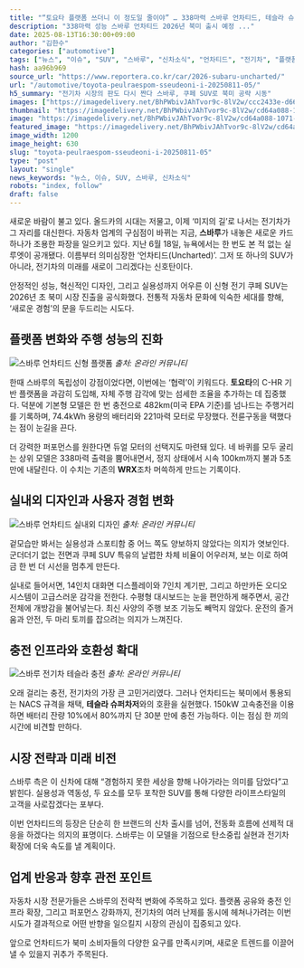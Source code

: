 ```yaml
---
title: "“토요타 플랫폼 쓰더니 이 정도일 줄이야” … 338마력 스바루 언차티드, 테슬라 슈퍼차저 호환"
description: "338마력 성능 스바루 언차티드 2026년 북미 출시 예정 ..."
date: 2025-08-13T16:30:00+09:00
author: "김한수"
categories: ["automotive"]
tags: ["뉴스", "이슈", "SUV", "스바루", "신차소식", "언차티드", "전기차", "플랫폼융합혁신", "전기SUV세대교체"]
hash: aa96b969
source_url: "https://www.reportera.co.kr/car/2026-subaru-uncharted/"
url: "/automotive/toyota-peulraespom-sseudeoni-i-20250811-05/"
h5_summary: "전기차 시장의 판도 다시 짠다 스바루, 쿠페 SUV로 북미 공략 시동"
images: ["https://imagedelivery.net/BhPWbivJAhTvor9c-8lV2w/ccc2433e-d66e-4ebc-3d9a-c8a2a73af500/public", "https://imagedelivery.net/BhPWbivJAhTvor9c-8lV2w/cd64a088-1071-4910-1b4d-f6de86fa6500/public", "https://imagedelivery.net/BhPWbivJAhTvor9c-8lV2w/18d4439e-55cd-488b-4604-65541e665a00/public", "https://imagedelivery.net/BhPWbivJAhTvor9c-8lV2w/a6f75c62-bcca-4e83-cee0-cf06ea08eb00/public"]
thumbnail: "https://imagedelivery.net/BhPWbivJAhTvor9c-8lV2w/cd64a088-1071-4910-1b4d-f6de86fa6500/public"
image: "https://imagedelivery.net/BhPWbivJAhTvor9c-8lV2w/cd64a088-1071-4910-1b4d-f6de86fa6500/public"
featured_image: "https://imagedelivery.net/BhPWbivJAhTvor9c-8lV2w/cd64a088-1071-4910-1b4d-f6de86fa6500/public"
image_width: 1200
image_height: 630
slug: "toyota-peulraespom-sseudeoni-i-20250811-05"
type: "post"
layout: "single"
news_keywords: "뉴스, 이슈, SUV, 스바루, 신차소식"
robots: "index, follow"
draft: false
---
```


새로운 바람이 불고 있다. 올드카의 시대는 저물고, 이제 ‘미지의 길’로 나서는 전기차가 그 자리를 대신한다. 자동차 업계의 구심점이 바뀌는 지금, **스바루**가 내놓은 새로운 카드 하나가 조용한 파장을 일으키고 있다. 지난 6월 18일, 뉴욕에서는 한 번도 본 적 없는 실루엣이 공개됐다. 이름부터 의미심장한 ‘언차티드(Uncharted)’. 그저 또 하나의 SUV가 아니라, 전기차의 미래를 새로이 그리겠다는 신호탄이다.

안정적인 성능, 혁신적인 디자인, 그리고 실용성까지 어우른 이 신형 전기 쿠페 SUV는 2026년 초 북미 시장 진출을 공식화했다. 전통적 자동차 문화에 익숙한 세대를 향해, ‘새로운 경험’의 문을 두드리는 시도다.

## 플랫폼 변화와 주행 성능의 진화

![스바루 언차티드 신형 플랫폼](https://imagedelivery.net/BhPWbivJAhTvor9c-8lV2w/a6f75c62-bcca-4e83-cee0-cf06ea08eb00/public)
*출처: 온라인 커뮤니티*


한때 스바루의 독립성이 강점이었다면, 이번에는 ‘협력’이 키워드다. **토요타**의 C-HR 기반 플랫폼을 과감히 도입해, 자체 주행 감각에 맞는 섬세한 조율을 추가하는 데 집중했다. 덕분에 기본형 모델은 한 번 충전으로 482km(미국 EPA 기준)를 넘나드는 주행거리를 기록하며, 74.4kWh 용량의 배터리와 221마력 모터로 무장했다. 전륜구동을 택했다는 점이 눈길을 끈다.

더 강력한 퍼포먼스를 원한다면 듀얼 모터의 선택지도 마련돼 있다. 네 바퀴를 모두 굴리는 상위 모델은 338마력 출력을 뿜어내면서, 정지 상태에서 시속 100km까지 불과 5초만에 내달린다. 이 수치는 기존의 **WRX**조차 머쓱하게 만드는 기록이다.

## 실내외 디자인과 사용자 경험 변화

![스바루 언차티드 실내외 디자인](https://imagedelivery.net/BhPWbivJAhTvor9c-8lV2w/18d4439e-55cd-488b-4604-65541e665a00/public)
*출처: 온라인 커뮤니티*


겉모습만 봐서는 실용성과 스포티함 중 어느 쪽도 양보하지 않았다는 의지가 엿보인다. 군더더기 없는 전면과 쿠페 SUV 특유의 날렵한 차체 비율이 어우러져, 보는 이로 하여금 한 번 더 시선을 멈추게 만든다.

실내로 들어서면, 14인치 대화면 디스플레이와 7인치 계기판, 그리고 하만카돈 오디오 시스템이 고급스러운 감각을 전한다. 수평형 대시보드는 눈을 편안하게 해주면서, 공간 전체에 개방감을 불어넣는다. 최신 사양의 주행 보조 기능도 빼먹지 않았다. 운전의 즐거움과 안전, 두 마리 토끼를 잡으려는 의지가 느껴진다.

## 충전 인프라와 호환성 확대

![스바루 전기차 테슬라 충전](https://imagedelivery.net/BhPWbivJAhTvor9c-8lV2w/ccc2433e-d66e-4ebc-3d9a-c8a2a73af500/public)
*출처: 온라인 커뮤니티*


오래 걸리는 충전, 전기차의 가장 큰 고민거리였다. 그러나 언차티드는 북미에서 통용되는 NACS 규격을 채택, **테슬라 슈퍼차저**와의 호환을 실현했다. 150kW 고속충전을 이용하면 배터리 잔량 10%에서 80%까지 단 30분 만에 충전 가능하다. 이는 점심 한 끼의 시간에 비견할 만하다.

## 시장 전략과 미래 비전

스바루 측은 이 신차에 대해 “경험하지 못한 세상을 향해 나아가라는 의미를 담았다”고 밝힌다. 실용성과 역동성, 두 요소를 모두 포착한 SUV를 통해 다양한 라이프스타일의 고객을 사로잡겠다는 포부다.

이번 언차티드의 등장은 단순히 한 브랜드의 신차 출시를 넘어, 전동화 흐름에 선제적 대응을 하겠다는 의지의 표명이다. 스바루는 이 모델을 기점으로 탄소중립 실현과 전기차 확장에 더욱 속도를 낼 계획이다.

## 업계 반응과 향후 관전 포인트

자동차 시장 전문가들은 스바루의 전략적 변화에 주목하고 있다. 플랫폼 공유와 충전 인프라 확장, 그리고 퍼포먼스 강화까지, 전기차의 여러 난제를 동시에 헤쳐나가려는 이번 시도가 결과적으로 어떤 반향을 일으킬지 시장의 관심이 집중되고 있다.

앞으로 언차티드가 북미 소비자들의 다양한 요구를 만족시키며, 새로운 트렌드를 이끌어낼 수 있을지 귀추가 주목된다.
